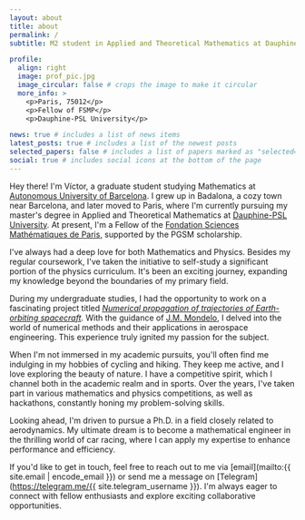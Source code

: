 ```yaml
---
layout: about
title: about
permalink: /
subtitle: M2 student in Applied and Theoretical Mathematics at Dauphine-PSL University

profile:
  align: right
  image: prof_pic.jpg
  image_circular: false # crops the image to make it circular
  more_info: >
    <p>Paris, 75012</p>
    <p>Fellow of FSMP</p>
    <p>Dauphine-PSL University</p>

news: true # includes a list of news items
latest_posts: true # includes a list of the newest posts
selected_papers: false # includes a list of papers marked as "selected={true}"
social: true # includes social icons at the bottom of the page
---
```


Hey there! I'm Víctor, a graduate student studying Mathematics at [Autonomous University of Barcelona](https://www.uab.cat/). I grew up in Badalona, a cozy town near Barcelona, and later moved to Paris, where I'm currently pursuing my master's degree in Applied and Theoretical Mathematics at [Dauphine-PSL University](https://dauphine.psl.eu/). At present, I'm a Fellow of the [Fondation Sciences Mathématiques de Paris](https://sciencesmaths-paris.fr/en/), supported by the PGSM scholarship.

I've always had a deep love for both Mathematics and Physics. Besides my regular coursework, I've taken the initiative to self-study a significant portion of the physics curriculum. It's been an exciting journey, expanding my knowledge beyond the boundaries of my primary field.

During my undergraduate studies, I had the opportunity to work on a fascinating project titled _[Numerical propagation of trajectories of Earth-orbiting spacecraft](https://github.com/victorballester7/final-bachelor-thesis)_. With the guidance of [J.M. Mondelo](https://bgsmath.cat/people/?person=josep-maria-mondelo), I delved into the world of numerical methods and their applications in aerospace engineering. This experience truly ignited my passion for the subject.

When I'm not immersed in my academic pursuits, you'll often find me indulging in my hobbies of cycling and hiking. They keep me active, and I love exploring the beauty of nature. I have a competitive spirit, which I channel both in the academic realm and in sports. Over the years, I've taken part in various mathematics and physics competitions, as well as hackathons, constantly honing my problem-solving skills.

Looking ahead, I'm driven to pursue a Ph.D. in a field closely related to aerodynamics. My ultimate dream is to become a mathematical engineer in the thrilling world of car racing, where I can apply my expertise to enhance performance and efficiency.

If you'd like to get in touch, feel free to reach out to me via [email](mailto:{{ site.email | encode_email }}) or send me a message on [Telegram](https://telegram.me/{{ site.telegram_username }}). I'm always eager to connect with fellow enthusiasts and explore exciting collaborative opportunities.

<!-- Tell the world about yourself. Link to your favorite [subreddit](http://reddit.com). You can put a picture in, too. The code is already in, just name your picture `prof_pic.jpg` and put it in the `img/` folder.

Put your address / P.O. box / other info right below your picture. You can also disable any of these elements by editing `profile` property of the YAML header of your `_pages/about.md`. Edit `_bibliography/papers.bib` and Jekyll will render your [publications page](/al-folio/publications/) automatically.

Link to your social media connections, too. This theme is set up to use [Font Awesome icons](http://fortawesome.github.io/Font-Awesome/) and [Academicons](https://jpswalsh.github.io/academicons/), like the ones below. Add your Facebook, Twitter, LinkedIn, Google Scholar, or just disable all of them. -->
